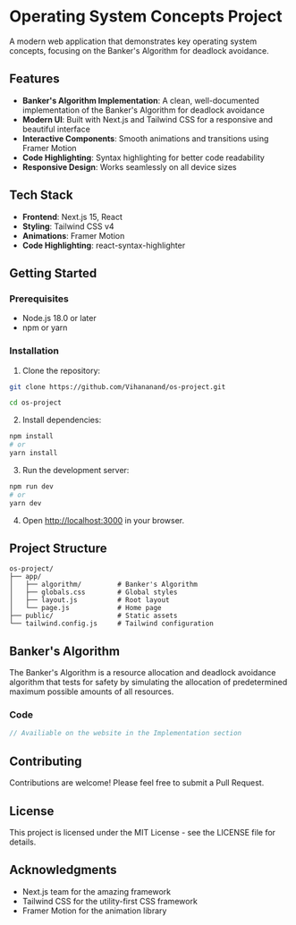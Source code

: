 # Operating System Concepts Project

A modern web application that demonstrates key operating system concepts, focusing on the Banker's Algorithm for deadlock avoidance.

## Features

- **Banker's Algorithm Implementation**: A clean, well-documented implementation of the Banker's Algorithm for deadlock avoidance
- **Modern UI**: Built with Next.js and Tailwind CSS for a responsive and beautiful interface
- **Interactive Components**: Smooth animations and transitions using Framer Motion
- **Code Highlighting**: Syntax highlighting for better code readability
- **Responsive Design**: Works seamlessly on all device sizes

## Tech Stack

- **Frontend**: Next.js 15, React
- **Styling**: Tailwind CSS v4
- **Animations**: Framer Motion
- **Code Highlighting**: react-syntax-highlighter

## Getting Started

### Prerequisites

- Node.js 18.0 or later
- npm or yarn

### Installation

1. Clone the repository:
```bash
git clone https://github.com/Vihananand/os-project.git

cd os-project
```

2. Install dependencies:
```bash
npm install
# or
yarn install
```

3. Run the development server:
```bash
npm run dev
# or
yarn dev
```

4. Open [http://localhost:3000](http://localhost:3000) in your browser.

## Project Structure

```
os-project/
├── app/
│   ├── algorithm/         # Banker's Algorithm
│   ├── globals.css        # Global styles
│   ├── layout.js          # Root layout
│   └── page.js            # Home page
├── public/                # Static assets
└── tailwind.config.js     # Tailwind configuration
```

## Banker's Algorithm

The Banker's Algorithm is a resource allocation and deadlock avoidance algorithm that tests for safety by simulating the allocation of predetermined maximum possible amounts of all resources.

### Code

```javascript
// Availiable on the website in the Implementation section
```

## Contributing

Contributions are welcome! Please feel free to submit a Pull Request.

## License

This project is licensed under the MIT License - see the LICENSE file for details.

## Acknowledgments

- Next.js team for the amazing framework
- Tailwind CSS for the utility-first CSS framework
- Framer Motion for the animation library

